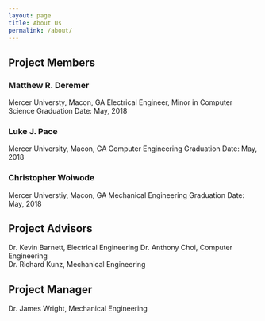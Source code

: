 ```yaml
---
layout: page
title: About Us
permalink: /about/
---
```


## Project Members

### Matthew R. Deremer
Mercer Universty, Macon, GA
Electrical Engineer, Minor in Computer Science
Graduation Date: May, 2018

### Luke J. Pace
Mercer University, Macon, GA
Computer Engineering
Graduation Date: May, 2018

### Christopher Woiwode
Mercer Universtiy, Macon, GA
Mechanical Engineering
Graduation Date: May, 2018

## Project Advisors
Dr. Kevin Barnett, Electrical Engineering 
Dr. Anthony Choi, Computer Engineering  
Dr. Richard Kunz, Mechanical Engineering

## Project Manager
Dr. James Wright, Mechanical Engineering
